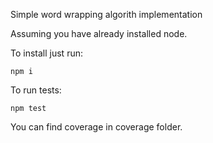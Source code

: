 Simple word wrapping algorith implementation

Assuming you have already installed node.

To install just run: 

``npm i``

To run tests: 

``npm test``

You can find coverage in coverage folder.